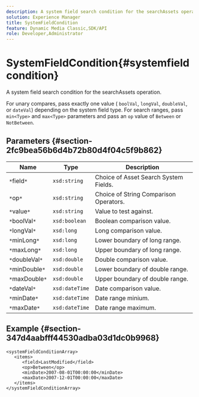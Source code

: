 ```yaml
---
description: A system field search condition for the searchAssets operation.
solution: Experience Manager
title: SystemFieldCondition
feature: Dynamic Media Classic,SDK/API
role: Developer,Administrator
---
```


# SystemFieldCondition{#systemfieldcondition}

A system field search condition for the searchAssets operation.

 For unary compares, pass exactly one value ( `boolVal`, `longVal`, `doubleVal`, or `dateVal`) depending on the system field type. For search ranges, pass `min<Type>` and `max<Type>` parameters and pass an `op` value of `Between` or `NotBetween`. 

## Parameters {#section-2fc9bea56b6d4b72b80d4f04c5f9b862}

|  Name  | Type  | Description  |
|---|---|---|
|  `*`field`*`  | `xsd:string`  | Choice of Asset Search System Fields.  |
|  `*`op`*`  | `xsd:string`  | Choice of String Comparison Operators.  |
|  `*`value`*`  | `xsd:string`  | Value to test against.  |
|  `*`boolVal`*`  | `xsd:boolean`  | Boolean comparison value.  |
|  `*`longVal`*`  | `xsd:long`  | Long comparison value.  |
|  `*`minLong`*`  | `xsd:long`  | Lower boundary of long range.  |
|  `*`maxLong`*`  | `xsd:long`  | Upper boundary of long range.  |
|  `*`doubleVal`*`  | `xsd:double`  | Double comparison value.  |
|  `*`minDouble`*`  | `xsd:double`  | Lower boundary of double range.  |
|  `*`maxDouble`*`  | `xsd:double`  | Upper boundary of double range.  |
|  `*`dateVal`*`  | `xsd:dateTime`  | Date comparison value.  |
|  `*`minDate`*`  | `xsd:dateTime`  | Date range minium.  |
|  `*`maxDate`*`  | `xsd:dateTime`  | Date range maximum.  |

## Example {#section-347d4aabfff44530adba03d1dc0b9968}

```
<systemFieldConditionArray>
   <items>
      <field>LastModified</field>
      <op>Between</op>
      <minDate>2007-08-01T00:00:00</minDate>
      <maxDate>2007-12-01T00:00:00</maxDate>
   </items>
</systemFieldConditionArray>
```


